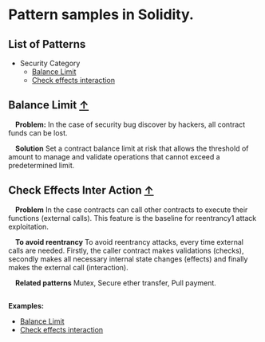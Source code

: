 # Pattern samples in Solidity.

## <a name="list-of-patterns">List of Patterns</a>

* Security Category
	* [Balance Limit](#BalanceLimit)
	* [Check effects interaction](#CheckEffectsInterAction)
    
## <a name="BalanceLimit">Balance Limit</a> [&#8593;](#list-of-patterns)

&emsp;**Problem:** In the case of security bug discover by hackers, all contract funds can be lost. 

&emsp;**Solution** Set a contract balance limit at risk that allows the threshold of amount to manage and validate operations that cannot exceed a predetermined limit.

## <a name="CheckEffectsInterAction">Check Effects Inter Action</a> [&#8593;](#list-of-patterns)

&emsp;**Problem** In the case contracts can call other contracts to execute their functions (external calls).
This feature is the baseline for reentrancy1 attack exploitation.

&emsp;**To avoid reentrancy** To avoid reentrancy attacks, every time external calls are needed. Firstly, the caller contract makes validations (checks), secondly makes all necessary internal state changes (effects) and finally makes the external call (interaction).

&emsp;**Related patterns** Mutex, Secure ether transfer, Pull payment.
## 

**Examples:**
* [Balance Limit](./contracts/BalanceLimit)
* [Check effects interaction](./contracts/CheckEffectsInteraction)

